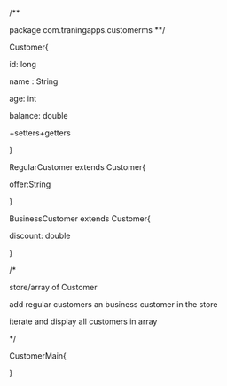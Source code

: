 
/**

package com.traningapps.customerms
**/

Customer{

id: long

name : String

age: int 

balance: double

+setters+getters

}

RegularCustomer extends Customer{

offer:String 

}

BusinessCustomer extends Customer{

discount: double 


}




/*

store/array of Customer 

add regular customers an business customer in the store

iterate and display all customers in array

*/

CustomerMain{


}

